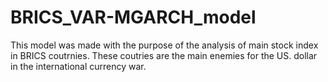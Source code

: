 # BRICS_VAR-MGARCH_model
This model was made with the purpose of the analysis of main stock index in BRICS coutrnies. These coutries are the main enemies for the US. dollar in the international currency war.
